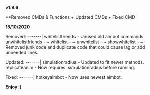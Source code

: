 **v1.9.6**

**Removed CMDs & Functions + Updated CMDs + Fixed CMD

**15/10/2020**

Removed:
-------|
whitelistfriends - Unused old aimbot commands.
unwhitelistfriends - ~
whitelist - ~
unwhitelist - ~
showwhitelist - ~
Removed junk code and duplicate code that could cause lag or add unneeded lines.

Updated:
-------|
simulationradius - Updated to fit newer methods.
replicateanim - Now requires .simulationradius before running.

Fixed:
-------|
hotkeyaimbot - Now uses newest aimbot.

**Enjoy :)**
